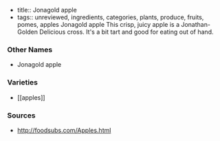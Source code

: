 - title:: Jonagold apple
- tags:: unreviewed, ingredients, categories, plants, produce, fruits, pomes, apples
Jonagold apple This crisp, juicy apple is a Jonathan-Golden Delicious cross. It's a bit tart and good for eating out of hand.

### Other Names

* Jonagold apple

### Varieties

* [[apples]]

### Sources
* http://foodsubs.com/Apples.html
